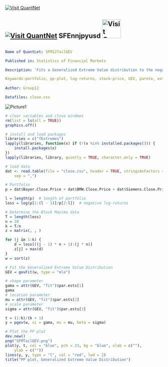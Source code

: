 
[<img src="https://github.com/QuantLet/Styleguide-and-Validation-procedure/blob/master/pictures/banner.png" alt="Visit QuantNet">](http://quantlet.de/index.php?p=info)

## [<img src="https://github.com/QuantLet/Styleguide-and-Validation-procedure/blob/master/pictures/qloqo.png" alt="Visit QuantNet">](http://quantlet.de/) **SFEnnjpyusd** [<img src="https://github.com/QuantLet/Styleguide-and-Validation-procedure/blob/master/pictures/QN2.png" width="60" alt="Visit QuantNet 2.0">](http://quantlet.de/d3/ia)

```yaml

Name of QuantLet: SFM12TailGEV

Published in: Statistics of Financial Markets

Description: 'Fits a Generalized Extreme Value distribution to the negative log-returns of a portfolio (Bayer, BMW, Siemens) for the time period from 2000-01-01 to 2016-07-11 and produces a P-P plot.'

Keywords:portfolio, pp-plot, log-returns, stock-price, GEV, pareto, extreme-value
 
Author: Group12

Datafiles: close.csv

```

![Picture1](SFM12TailGEV.png)


```r
# clear variables and close windows
rm(list = ls(all = TRUE))
graphics.off()

# install and load packages
libraries = c("fExtremes")
lapply(libraries, function(x) if (!(x %in% installed.packages())) {
    install.packages(x)
})
lapply(libraries, library, quietly = TRUE, character.only = TRUE)

# load data
dat <- read.table(file = "close.csv", header = TRUE, stringsAsFactors = FALSE, 
    sep = ",")

# Portfolio
p = dat$Bayer.Close.Price + dat$BMW.Close.Price + dat$Siemens.Close.Price

l = length(p)  # length of portfolio
loss = log(p[1:(l - 1)]/p[2:l])  # negative log-returns

# Determine the Block Maxima data
T = length(loss)
n = 20
k = T/n
z = matrix(, , )

for (j in 1:k) {
    d = loss[((j - 1) * n + 1):(j * n)]
    z[j] = max(d)
}
w = sort(z)

# Fit the Generalized Extreme Value Distribution
GEV = gevFit(w, type = "mle")

# shape parameter
gama = attr(GEV, "fit")$par.ests[1]
gama
# location parameter
mu = attr(GEV, "fit")$par.ests[2]
# scale parameter
sigma = attr(GEV, "fit")$par.ests[3]

t = (1:k)/(k + 1)
y = pgev(w, xi = gama, mu = mu, beta = sigma)

# Plot the PP plot
dev.new()
png("SFMTailGEV.png")
plot(y, t, col = "blue", pch = 23, bg = "blue", xlab = c(""), 
    ylab = c(""))
lines(y, y, type = "l", col = "red", lwd = 2)
title("PP plot, Generalized Extreme Value Distribution")


